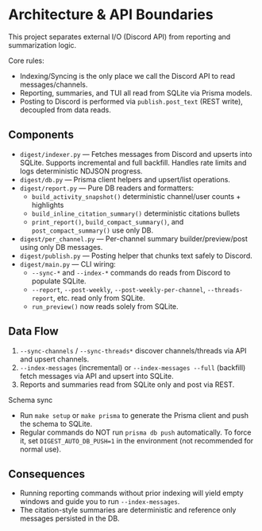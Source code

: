 # Architecture & API Boundaries

This project separates external I/O (Discord API) from reporting and summarization logic.

Core rules:
- Indexing/Syncing is the only place we call the Discord API to read messages/channels.
- Reporting, summaries, and TUI all read from SQLite via Prisma models.
- Posting to Discord is performed via `publish.post_text` (REST write), decoupled from data reads.

## Components

- `digest/indexer.py` — Fetches messages from Discord and upserts into SQLite. Supports incremental and full backfill. Handles rate limits and logs deterministic NDJSON progress.
- `digest/db.py` — Prisma client helpers and upsert/list operations.
- `digest/report.py` — Pure DB readers and formatters:
  - `build_activity_snapshot()` deterministic channel/user counts + highlights
  - `build_inline_citation_summary()` deterministic citations bullets
  - `print_report()`, `build_compact_summary()`, and `post_compact_summary()` use only DB.
- `digest/per_channel.py` — Per-channel summary builder/preview/post using only DB messages.
- `digest/publish.py` — Posting helper that chunks text safely to Discord.
- `digest/main.py` — CLI wiring:
  - `--sync-*` and `--index-*` commands do reads from Discord to populate SQLite.
  - `--report`, `--post-weekly`, `--post-weekly-per-channel`, `--threads-report`, etc. read only from SQLite.
  - `run_preview()` now reads solely from SQLite.

## Data Flow
1. `--sync-channels` / `--sync-threads*` discover channels/threads via API and upsert channels.
2. `--index-messages` (incremental) or `--index-messages --full` (backfill) fetch messages via API and upsert into SQLite.
3. Reports and summaries read from SQLite only and post via REST.

Schema sync
- Run `make setup` or `make prisma` to generate the Prisma client and push the schema to SQLite.
- Regular commands do NOT run `prisma db push` automatically. To force it, set `DIGEST_AUTO_DB_PUSH=1` in the environment (not recommended for normal use).

## Consequences
- Running reporting commands without prior indexing will yield empty windows and guide you to run `--index-messages`.
- The citation-style summaries are deterministic and reference only messages persisted in the DB.
